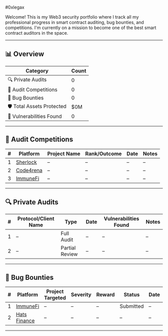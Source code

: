 #0xlegax

Welcome! This is my Web3 security portfolio where I track all my professional progress in smart contract auditing, bug bounties, and competitions. I'm currently on a mission to become one of the best smart contract auditors in the space.

---

## 📊 Overview

| Category            | Count |
|---------------------|-------|
| 🔍 Private Audits   | 0     |
| 🧠 Audit Competitions | 0     |
| 🐞 Bug Bounties     | 0     |
| 🛡️ Total Assets Protected | $0M  |
| 🧪 Vulnerabilities Found | 0     |

---

## 🧠 Audit Competitions

| # | Platform     | Project Name       | Rank/Outcome     | Date       | Notes                          |
|---|--------------|--------------------|------------------|------------|--------------------------------|
| 1 | [Sherlock](https://sherlock.xyz)     | –                  | –                | –          | –                              |
| 2 | [Code4rena](https://code4rena.com)   | –                  | –                | –          | –                              |
| 3 | [ImmuneFi](https://immunefi.com)     | –                  | –                | –          | –                              |

---

## 🔍 Private Audits

| # | Protocol/Client Name | Type         | Date       | Vulnerabilities Found | Notes                         |
|---|----------------------|--------------|------------|------------------------|-------------------------------|
| 1 | –                    | Full Audit   | –          | –                      | –                             |
| 2 | –                    | Partial Review | –        | –                      | –                             |

---

## 🐞 Bug Bounties

| # | Platform     | Project Targeted   | Severity     | Reward     | Status     | Date       | Notes                        |
|---|--------------|--------------------|--------------|------------|------------|------------|-----------------------------|
| 1 | [ImmuneFi](https://immunefi.com)     | –                  | –            | –          | Submitted | –          | –                           |
| 2 | [Hats Finance](https://hats.finance) | –                  | –            | –          | –          | –          | –                           |

---



